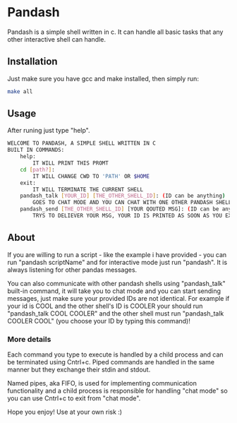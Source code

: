 # Pandash

Pandash is a simple shell written in c. It can handle all basic tasks that any other interactive shell can handle.

## Installation

Just make sure you have gcc and make installed, then simply run:

```bash
make all
```
## Usage
After runing just type "help".
```bash
WELCOME TO PANDASH, A SIMPLE SHELL WRITTEN IN C
BUILT IN COMMANDS:
	help:
		IT WILL PRINT THIS PROMT
	cd [path?]:
		IT WILL CHANGE CWD TO 'PATH' OR $HOME
	exit:
		IT WILL TERMINATE THE CURRENT SHELL
	pandash_talk [YOUR_ID] [THE_OTHER_SHELL_ID]: (ID can be anything)
		GOES TO CHAT MODE AND YOU CAN CHAT WITH ONE OTHER PANDASH SHELL
	pandash_send [THE_OTHER_SHELL_ID] [YOUR QOUTED MSG]: (ID can be anything)
		TRYS TO DELIEVER YOUR MSG, YOUR ID IS PRINTED AS SOON AS YOU EXECUTE THIS PROGRAM
```

## About
If you are willing to run a script - like the example i have provided - you can run "pandash scriptName" and for interactive mode just run "pandash". It is always listening for other pandas messages.

You can also communicate with other pandash shells using "pandash_talk" built-in command, it will take you to chat mode and you can start sending messages, just make sure your provided IDs are not identical. For example if your id is COOL and the other shell's ID is COOLER your should run "pandash_talk COOL COOLER" and the other shell must run "pandash_talk COOLER COOL" (you choose your ID by typing this command)!

### More details
Each command you type to execute is handled by a child process and can be terminated using Cntrl+c. Piped commands are handled in the same manner but they exchange their stdin and stdout.

Named pipes, aka FIFO, is used for implementing communication functionality and a child process is responsible for handling "chat mode" so you can use Cntrl+c to exit from "chat mode".

Hope you enjoy! Use at your own risk :)

